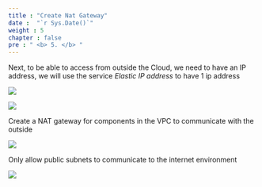 ```yaml
---
title : "Create Nat Gateway"
date :  "`r Sys.Date()`" 
weight : 5
chapter : false
pre : " <b> 5. </b> "
---
```



Next, to be able to access from outside the Cloud, we need to have an IP address, we will use the service *Elastic IP address* to have 1 ip address

![](../images/5-CreateNatGateway/Pastedimage20240305130501.png)

![](../images/5-CreateNatGateway/Pastedimage20240305130345.png)

Create a NAT gateway for components in the VPC to communicate with the outside

![](../images/5-CreateNatGateway/Pastedimage20240305130530.png)

Only allow public subnets to communicate to the internet environment

![](../images/5-CreateNatGateway/Pastedimage20240305130745.png)

